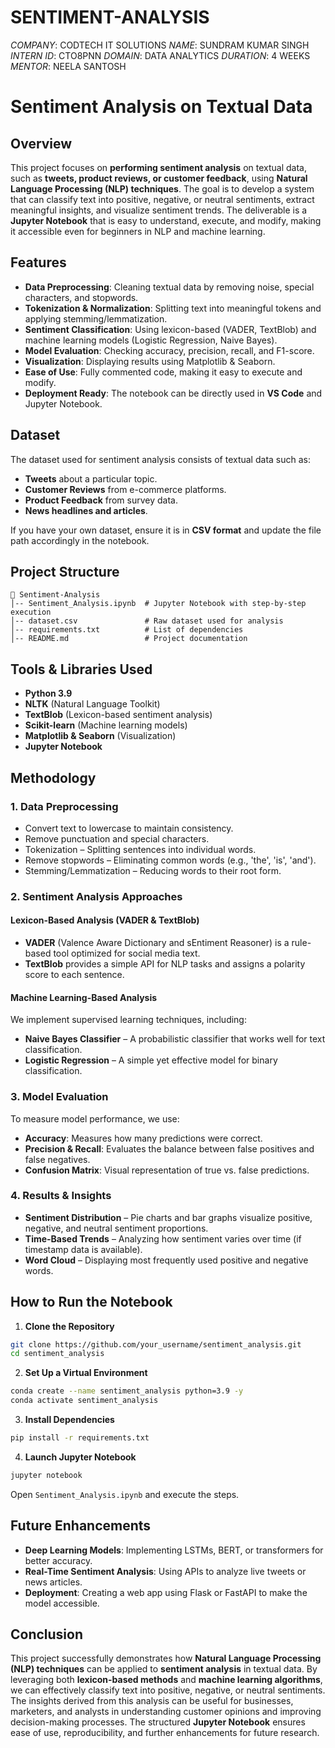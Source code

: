 # SENTIMENT-ANALYSIS

*COMPANY*: CODTECH IT SOLUTIONS
*NAME*: SUNDRAM KUMAR SINGH
*INTERN ID*: CTO8PNN
*DOMAIN*: DATA ANALYTICS
*DURATION*: 4 WEEKS
*MENTOR*: NEELA SANTOSH

# Sentiment Analysis on Textual Data

## Overview
This project focuses on **performing sentiment analysis** on textual data, such as **tweets, product reviews, or customer feedback**, using **Natural Language Processing (NLP) techniques**. The goal is to develop a system that can classify text into positive, negative, or neutral sentiments, extract meaningful insights, and visualize sentiment trends. The deliverable is a **Jupyter Notebook** that is easy to understand, execute, and modify, making it accessible even for beginners in NLP and machine learning.

## Features
- **Data Preprocessing**: Cleaning textual data by removing noise, special characters, and stopwords.
- **Tokenization & Normalization**: Splitting text into meaningful tokens and applying stemming/lemmatization.
- **Sentiment Classification**: Using lexicon-based (VADER, TextBlob) and machine learning models (Logistic Regression, Naive Bayes).
- **Model Evaluation**: Checking accuracy, precision, recall, and F1-score.
- **Visualization**: Displaying results using Matplotlib & Seaborn.
- **Ease of Use**: Fully commented code, making it easy to execute and modify.
- **Deployment Ready**: The notebook can be directly used in **VS Code** and Jupyter Notebook.

## Dataset
The dataset used for sentiment analysis consists of textual data such as:
- **Tweets** about a particular topic.
- **Customer Reviews** from e-commerce platforms.
- **Product Feedback** from survey data.
- **News headlines and articles**.

If you have your own dataset, ensure it is in **CSV format** and update the file path accordingly in the notebook.

## Project Structure
```
📂 Sentiment-Analysis
│-- Sentiment_Analysis.ipynb  # Jupyter Notebook with step-by-step execution
│-- dataset.csv               # Raw dataset used for analysis
│-- requirements.txt          # List of dependencies
│-- README.md                 # Project documentation
```

## Tools & Libraries Used
- **Python 3.9**
- **NLTK** (Natural Language Toolkit)
- **TextBlob** (Lexicon-based sentiment analysis)
- **Scikit-learn** (Machine learning models)
- **Matplotlib & Seaborn** (Visualization)
- **Jupyter Notebook**

## Methodology
### 1. **Data Preprocessing**
- Convert text to lowercase to maintain consistency.
- Remove punctuation and special characters.
- Tokenization – Splitting sentences into individual words.
- Remove stopwords – Eliminating common words (e.g., 'the', 'is', 'and').
- Stemming/Lemmatization – Reducing words to their root form.

### 2. **Sentiment Analysis Approaches**
#### **Lexicon-Based Analysis (VADER & TextBlob)**
- **VADER** (Valence Aware Dictionary and sEntiment Reasoner) is a rule-based tool optimized for social media text.
- **TextBlob** provides a simple API for NLP tasks and assigns a polarity score to each sentence.

#### **Machine Learning-Based Analysis**
We implement supervised learning techniques, including:
- **Naive Bayes Classifier** – A probabilistic classifier that works well for text classification.
- **Logistic Regression** – A simple yet effective model for binary classification.

### 3. **Model Evaluation**
To measure model performance, we use:
- **Accuracy**: Measures how many predictions were correct.
- **Precision & Recall**: Evaluates the balance between false positives and false negatives.
- **Confusion Matrix**: Visual representation of true vs. false predictions.

### 4. **Results & Insights**
- **Sentiment Distribution** – Pie charts and bar graphs visualize positive, negative, and neutral sentiment proportions.
- **Time-Based Trends** – Analyzing how sentiment varies over time (if timestamp data is available).
- **Word Cloud** – Displaying most frequently used positive and negative words.

## How to Run the Notebook
1. **Clone the Repository**
```bash
git clone https://github.com/your_username/sentiment_analysis.git
cd sentiment_analysis
```

2. **Set Up a Virtual Environment**
```bash
conda create --name sentiment_analysis python=3.9 -y
conda activate sentiment_analysis
```

3. **Install Dependencies**
```bash
pip install -r requirements.txt
```

4. **Launch Jupyter Notebook**
```bash
jupyter notebook
```
Open `Sentiment_Analysis.ipynb` and execute the steps.

## Future Enhancements
- **Deep Learning Models**: Implementing LSTMs, BERT, or transformers for better accuracy.
- **Real-Time Sentiment Analysis**: Using APIs to analyze live tweets or news articles.
- **Deployment**: Creating a web app using Flask or FastAPI to make the model accessible.

## Conclusion
This project successfully demonstrates how **Natural Language Processing (NLP) techniques** can be applied to **sentiment analysis** in textual data. By leveraging both **lexicon-based methods** and **machine learning algorithms**, we can effectively classify text into positive, negative, or neutral sentiments. The insights derived from this analysis can be useful for businesses, marketers, and analysts in understanding customer opinions and improving decision-making processes. The structured **Jupyter Notebook** ensures ease of use, reproducibility, and further enhancements for future research.

